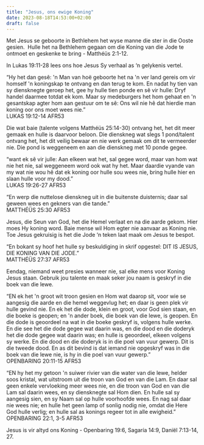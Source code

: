 ```yaml
---
title: "Jesus, ons ewige Koning"
date: 2023-08-18T14:53:00+02:00
draft: false
---
```

<html>
 <head></head>
 <body>
  <p>Met Jesus se geboorte in Bethlehem het wyse manne die ster in die Ooste gesien. &nbsp;Hulle het na Bethlehem gegaan om die Koning van die Jode te ontmoet en geskenke te bring - Matthéüs 2:1-12.</p>
  <p>In Lukas 19:11-28 lees ons hoe Jesus Sy verhaal as ‘n gelykenis vertel.</p>
  <p>“Hy het dan gesê: 'n Man van hoë geboorte het na 'n ver land gereis om vir homself 'n koningskap te ontvang en dan terug te kom. En nadat hy tien van sy diensknegte geroep het, gee hy hulle tien ponde en sê vir hulle: Dryf handel daarmee totdat ek kom. Maar sy medeburgers het hom gehaat en 'n gesantskap agter hom aan gestuur om te sê: Ons wil nie hê dat hierdie man koning oor ons moet wees nie.”<br>‭‭LUKAS‬ ‭19‬:‭12‬-‭14‬ ‭AFR53‬‬</p>
  <p>Die wat baie (talente volgens Matthéüs 25:14-30) ontvang het, het dit meer gemaak en hulle is daarvoor beloon. Die dienskneg wat slegs 1 pond/talent ontvang het, het dit veilig bewaar en nie werk gemaak om dit te vermeerder nie. Die pond is weggeneem en aan die dienskneg met 10 ponde gegee.</p>
  <p>“want ek sê vir julle: Aan elkeen wat het, sal gegee word, maar van hom wat nie het nie, sal weggeneem word ook wat hy het. Maar daardie vyande van my wat nie wou hê dat ek koning oor hulle sou wees nie, bring hulle hier en slaan hulle voor my dood.”<br>‭‭LUKAS‬ ‭19‬:‭26‬-‭27‬ ‭AFR53‬‬</p>
  <p>“En werp die nuttelose dienskneg uit in die buitenste duisternis; daar sal geween wees en gekners van die tande.”<br>‭‭MATTHÉÜS‬ ‭25‬:‭30‬ ‭AFR53‬‬</p>
  <p>Jesus, die Seun van God, het die Hemel verlaat en na die aarde gekom. Hier moes Hy koning word. Baie mense wil Hom egter nie aanvaar as Koning nie. Toe Jesus gekruisig is het die Jode ‘n teken laat maak om Jesus te bespot.</p>
  <p>“En bokant sy hoof het hulle sy beskuldiging in skrif opgestel: DIT IS JESUS, DIE KONING VAN DIE JODE.”<br>‭‭MATTHÉÜS‬ ‭27‬:‭37‬ ‭AFR53‬‬</p>
  <p>Eendag, niemand weet presies wanneer nie, sal elke mens voor Koning Jesus staan. Gebruik jou talente en maak seker jou naam is geskryf in die boek van die lewe.</p>
  <p>“EN ek het 'n groot wit troon gesien en Hom wat daarop sit, voor wie se aangesig die aarde en die hemel weggevlug het; en daar is geen plek vir hulle gevind nie. En ek het die dode, klein en groot, voor God sien staan, en die boeke is geopen; en 'n ander boek, die boek van die lewe, is geopen. En die dode is geoordeel na wat in die boeke geskryf is, volgens hulle werke. En die see het die dode gegee wat daarin was, en die dood en die doderyk het die dode gegee wat daarin was; en hulle is geoordeel, elkeen volgens sy werke. En die dood en die doderyk is in die poel van vuur gewerp. Dit is die tweede dood. En as dit bevind is dat iemand nie opgeskryf was in die boek van die lewe nie, is hy in die poel van vuur gewerp.”<br>‭‭OPENBARING‬ ‭20‬:‭11‬-‭15‬ ‭AFR53‬‬</p>
  <p>“EN hy het my getoon 'n suiwer rivier van die water van die lewe, helder soos kristal, wat uitstroom uit die troon van God en van die Lam. En daar sal geen enkele vervloeking meer wees nie, en die troon van God en van die Lam sal daarin wees, en sy diensknegte sal Hom dien. En hulle sal sy aangesig sien, en sy Naam sal op hulle voorhoofde wees. En nag sal daar nie wees nie; en hulle het geen lamp of sonlig nodig nie, omdat die Here God hulle verlig; en hulle sal as konings regeer tot in alle ewigheid.”<br>‭‭OPENBARING‬ ‭22‬:‭1‬, ‭3‬-‭5‬ ‭AFR53‬‬</p>
  <p>Jesus is vir altyd ons Koning - Openbaring 19:6, Sagaría 14:9, Daniël 7:13-14, 27.</p>
  <p>&nbsp;</p>
  <p>&nbsp;</p>
 </body>
</html>